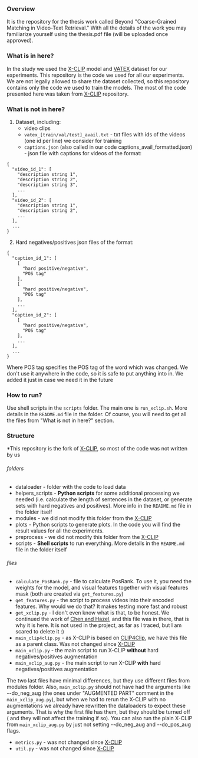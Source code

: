### Overview

It is the repository for the thesis work called Beyond "Coarse-Grained Matching in Video-Text Retrieval." With all
the details of the work you may familiarize yourself using the thesis.pdf file (will be uploaded once approved).

### What is in here?

In the study we used the [X-CLIP](https://github.com/xuguohai/X-CLIP) model and [VATEX](https://eric-xw.github.io/vatex-website/about.html)
dataset for our experiments. This repository is the code we used for all our experiments. We are not legally allowed
to share the dataset collected, so this repository contains only the code we used to train the models. The most of the
code presented here was taken from [X-CLIP](https://github.com/xuguohai/X-CLIP) repository.

### What is not in here?

1. Dataset, including:
    - video clips 
    - `vatex_[train/val/test]_avail.txt` - txt files with ids of the videos (one id per line) we 
   consider for training
    - `captions.json` (also called in our code captions_avail_formatted.json) - json file with captions for videos of
   the format:

```
{
  "video_id_1": [
    "description string 1",
    "description string 2",
    "description string 3",
    ...
  ],
  "video_id_2": [
    "description string 1",
    "description string 2",
    ...
  ],
  ...
}
```

2. Hard negatives/positives json files of the format:

```
{
  "caption_id_1": [
    [
      "hard positive/negative",
      "POS tag"
    ],
    [
      "hard positive/negative",
      "POS tag"
    ],
    ...
  ],
  "caption_id_2": [
    [
      "hard positive/negative",
      "POS tag"
    ],
    ...
  ],
  ...
}
```

Where POS tag specifies the POS tag of the word which was changed. We don't use it anywhere in the code, so it is safe
to put anything into in. We added it just in case we need it in the future

### How to run?

Use shell scripts in the `scripts` folder. The main one is `run_xclip.sh`. More details in the `README.md` file in the
folder. Of course, you will need to get all the files from "What is not in here?" section.

### Structure

*This repository is the fork of [X-CLIP](https://github.com/xuguohai/X-CLIP), so most of the code was not written by us

###### folders
- dataloader - folder with the code to load data
- helpers_scripts - **Python scripts** for some additional processing we needed (i.e. calculate the length of sentences in
the dataset, or generate sets with hard negatives and positives). More info in the `README.md` file in the  folder itself
- modules - we did not modify this folder from the [X-CLIP](https://github.com/xuguohai/X-CLIP)
- plots - Python scripts to generate plots. In the code you will find the result values for all the experiments.
- preprocess -  we did not modify this folder from the [X-CLIP](https://github.com/xuguohai/X-CLIP)
- scripts - **Shell scripts** to run everything. More details in the `README.md` file in the  folder itself
###### files
- `calculate_PosRank.py` - file to calculate PosRank. To use it, you need the weights for the model, and visual features
together with visual features mask (both are created via `get_features.py`)
- `get_features.py` - the script to process videos into their encoded features. Why would we do that? It makes testing
more fast and robust
- `get_xclip.py` - I don't even know what is that, to be honest. We continued the work of
[Chen and Hazel](https://github.com/JewelChen2019/Fine-grained-negatives/tree/main/X-CLIP_fine_grained_vp), and this
file was in there, that is why it is here. It is not used in the project, as far as I traced, but I am scared to delete
it :)
- `main_clip4clip.py` - as X-CLIP is based on [CLIP4Clip](https://github.com/ArrowLuo/CLIP4Clip), we have this file as
a parent class. Was not changed since [X-CLIP](https://github.com/xuguohai/X-CLIP)
- `main_xclip.py` - the main script to run X-CLIP **without** hard negatives/positives augmentation
- `main_xclip_aug.py` - the main script to run X-CLIP **with** hard negatives/positives augmentation

The two last files have minimal differences, but they use different files from modules folder. Also, `main_xclip.py` should
not have had the arguments like --do_neg_aug (the ones under "AUGMENTED PART" comment in the `main_xclip_aug.py`), but 
when we had to rerun the X-CLIP with no augmentations we already have rewritten the dataloaders to expect these
arguments. That is why the first file has them, but they should be turned off ( and they will not affect the training
if so). You can also run the plain X-CLIP from `main_xclip_aug.py` by just not setting --do_neg_aug and --do_pos_aug flags.

- `metrics.py` - was not changed since [X-CLIP](https://github.com/xuguohai/X-CLIP)
- `util.py` - was not changed since [X-CLIP](https://github.com/xuguohai/X-CLIP)




